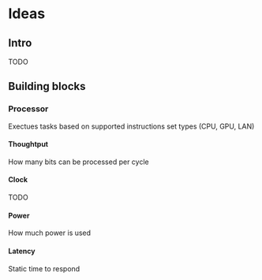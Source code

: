 # Ideas

## Intro

TODO

## Building blocks

### Processor

Exectues tasks based on supported instructions set types (CPU, GPU, LAN)

#### Thoughtput

How many bits can be processed per cycle

#### Clock

TODO

#### Power

How much power is used

#### Latency

Static time to respond
